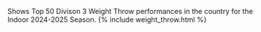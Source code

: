 Shows Top 50 Divison 3 Weight Throw performances in the country for the Indoor 2024-2025 Season.
{% include weight_throw.html %}
